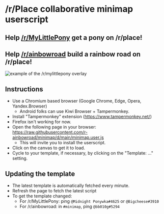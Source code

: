 # /r/Place collaborative minimap userscript
## Help [/r/MyLittlePony](https://reddit.com/r/mylittlepony) get a pony on /r/place!
## Help [/r/ainbowroad](https://reddit.com/r/ainbowroad) build a rainbow road on /r/place!

![example of the /r/mylittlepony overlay](https://i.imgur.com/gseABgb.png)

## Instructions

* Use a Chromium based browser (Google Chrome, Edge, Opera, Yandex.Browser)
  * Android folks can use Kiwi Browser + Tampermonkey.
* Install "Tampermonkey" extension (https://www.tampermonkey.net/)
* Firefox isn't working for now. 
* Open the following page in your browser: <https://raw.githubusercontent.com/r-ainbowroad/minimap/d/main/minimap.user.js>
  * This will invite you to install the userscript.
* Click on the canvas to get it to load.
* Cycle to your template, if necessary, by clicking on the "Template: ..." setting.

## Updating the template

* The latest template is automatically fetched every minute.
* Refresh the page to fetch the latest script
* To get the template changed:
  * For /r/MyLittlePony: ping `@Midnight Ponywka#4625` or `@Bigcheese#3910`
  * For /r/ainbowroad: in `#minimap`, ping `@bb010g#5294`
